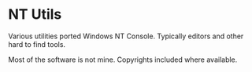 # NT Utils

Various utilities ported Windows NT Console. 
Typically editors and other hard to find tools. 


Most of the software is not mine. 
Copyrights included where available.
